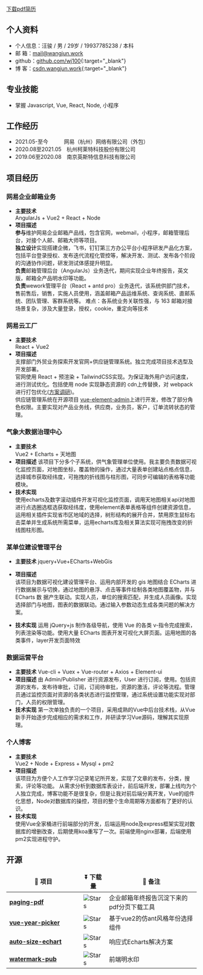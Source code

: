 [下载pdf简历](https://raw.githubusercontent.com/wj100/resume/gh-pages/汪骏（前端）.pdf)

## 个人资料

* 个人信息：汪骏  /  男  /  29岁  /  19937785238  /  本科
* 邮 箱：<mail@wangjun.work>
* github：[github.com/wj100](http://github.com/wj100){:target="_blank"}
* 博 客：[csdn.wangjun.work](http://csdn.wangjun.work){:target="_blank"}

## 专业技能

* 掌握 Javascript, Vue, React, Node, 小程序

## 工作经历

* 2021.05-至今&emsp;&emsp;&emsp;网易（杭州）网络有限公司（外包）
* 2020.08至2021.05&emsp;杭州柯莱特科技股份有限公司
* 2019.06至2020.08&emsp;南京英斯特信息科技有限公司

## 项目经历

### 网易企业邮箱业务

* __主要技术__  
    AngularJs + Vue2 + React + Node
* __项目描述__  
    **参与**维护网易企业邮箱产品线，包含官网，webmail，小程序，邮箱管理后台，对接个人邮、邮箱大师等项目。  
    **独⽴设计**实现搭建企微，飞书，钉钉第三方办公平台⼩程序研发产品化⽅案，包括平台登录授权、发布迭代流程化管控等，解决开发、测试、发布各个阶段的沟通协作问题，研发测试体感提升明显。  
    **负责**邮箱管理后台（AngularJs）业务迭代，期间实现企业年终报告，英文版，邮箱全产品明水印等功能。  
    **负责**wework管理平台（React + antd pro）业务迭代，该系统供部门技术，售前售后，销售，实施人员使用，涵盖邮箱产品运维系统、查询系统、直邮系统、团队管理、客群系统等。
    难点：各系统业务关联性强，与 163 邮箱对接场景复杂，涉及大量登录，授权，cookie，重定向等技术


### 网易云工厂

* __主要技术__  
    React + Vue2
* __项目描述__  
    支撑部门外贸业务探索开发官网+供应链管理系统。独立完成项目技术选型及开发部署。  
    官网使用 React + 预渲染 + TailwindCSS实现。为保证海外用户访问速度，进行测试优化。包括使用 node 实现静态资源的 cdn上传替换，对 webpack进行打包优化([方案调研](https://blog.csdn.net/qq_44472722/article/details/142899417?sharetype=blogdetail&sharerId=142899417&sharerefer=PC&sharesource=qq_44472722&spm=1011.2480.3001.8118))。  
    供应链管理系统在开源项目 [vue-element-admin](https://github.com/PanJiaChen/vue-element-admin)上进行开发，修改了部分角色权限。主要实现对产品业务线，供应商，业务员，客户，订单流转状态的管理。

### 气象大数据治理中心

* __主要技术__  
    Vue2 + Echarts + 天地图
* __项目描述__
    该项目下分多个子系统，供气象管理单位使用。我主要负责数据可视化监控页面，对地图坐标，覆盖物的操作，通过大量表单创建站点格点信息，选择城市获取经纬度，可拖拽的折线图与柱形图，可同步可编辑的表格等功能模块。
* __技术实现__  
    使用echarts及数字滚动插件开发可视化监控页面，调用天地图相关api对地图进行点选圈选框选获取经纬度，使用element表单表格等组件创建资源信息，运用相关插件实现省市区地域的选择，树形结构的展开合并，禁用原生鼠标右击菜单并生成系统所需菜单，运用echarts库及相关算法实现可拖拽改变的折线图柱形图。

### 某单位建设管理平台

* __主要技术__
    jquery+Vue+ECharts+WebGis

* __项目描述__  
    该项目为数据可视化建设管理平台、运用内部开发的 gis 地图结合 ECharts 进行数据展示与切换，通过地图的悬浮、点击等事件绘制各类地图覆盖物，并与 ECharts 数
    据产生联动。实现人员，单位的搜索匹配，并生成人员画像。实现选择部门与地图，图表的数据联动。通过输入参数动态生成各类问题的解决方案。
* __技术实现__
    运用 jQuery+js 制作各级导航，使用 Vue 的各类 v-指令完成搜索，列表渲染等功能。使用大量 ECharts 图表开发可视化大屏页面。运用地图的各类事件，layer开发页面特效

### 数据运营平台

* __主要技术__
    Vue-cli + Vuex + Vue-router + Axios + Element-ui
* __项目描述__
    由 Admin/Publisher 进行资源发布，User 进行订阅，使用。包括资源的发布，发布待审批，订阅，订阅待审批，资源的激活，评论等流程。管理员通过监控页面对资源的各类状态进行监控管理，通过系统设置功能实现对部门，人员的权限管理。
* __技术实现__
    第⼀次单独负责的⼀个项⽬，采⽤成熟的Vue中后台技术栈，从Vue新⼿开始逐步完成相应的需求和⼯作，并研读学习Vue源码，理解其实现原理。

### 个人博客

* __主要技术__  
    Vue2 + Node + Express + Mysql + pm2
* __项目描述__  
    该项目为方便个人工作学习记录笔记所开发，实现了文章的发布，分类，搜索，评论等功能。 从需求分析到数据库表设计，前后端开发，部署上线均为个人独立完成，博客功能不是很复杂，但是让我对前后端分离开发，Vue的组件化思想，Node对数据库的操控，项目的整个生命周期等方面都有了更好的认识。
* __技术实现__  
    使用Vue全家桶进行前端部分的开发，后端运用node及express框架实现对数据库的增删改查，后期使用koa重写了一次。前端使用nginx部署，后端使用pm2实现进程守护。

## 开源

<table>
  <thead align="center">
      <tr>
        <td><b>🎁 项目</b></td>
        <td><b>⏬ 下载量</b></td>
        <td><b>💬 备注</b></td>
     </tr>
  </thead>
  <tbody>
    <tr>
      <td style="width:180px"><a href="https://www.npmjs.com/package/paging-pdf"><b>paging-pdf</b></a></td>
      <td><img alt="Stars" src="https://img.shields.io/npm/dt/paging-pdf.svg"/></td>
      <td>企业邮箱年终报告沉淀下来的pdf分页下载工具</td>
    </tr>
    <tr>
      <td style="width:180px"><a href="https://www.npmjs.com/package/vue-year-picker"><b>vue-year-picker</b></a></td>
      <td><img alt="Stars" src="https://img.shields.io/npm/dt/vue-year-picker.svg"/></td>
      <td>基于vue2的仿ant风格年份选择组件</td>
    </tr>
    <tr>
      <td style="width:180px"><a href="https://www.npmjs.com/package/auto-size-echart"><b>auto-size-echart</b></a></td>
      <td><img alt="Stars" src="https://img.shields.io/npm/dt/auto-size-echart.svg"/></td>
      <td>响应式Echarts解决方案</td>
    </tr>
    <tr>
      <td style="width:180px"><a href="https://www.npmjs.com/package/watermark-pub"><b>watermark-pub</b></a></td>
      <td><img alt="Stars" src="https://img.shields.io/npm/dt/watermark-pub.svg"/></td>
      <td>前端明水印</td>
    </tr>
  </tbody>
</table>
